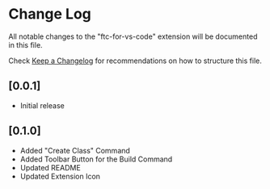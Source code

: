 # Change Log

All notable changes to the "ftc-for-vs-code" extension will be documented in this file.

Check [Keep a Changelog](http://keepachangelog.com/) for recommendations on how to structure this file.

## [0.0.1]

- Initial release

## [0.1.0]

- Added "Create Class" Command
- Added Toolbar Button for the Build Command
- Updated README
- Updated Extension Icon